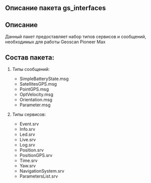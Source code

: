 ## Описание пакета gs_interfaces

## Описание
Данный пакет предоставляет набор типов сервисов и сообщений, необходимых для работы Geoscan Pioneer Max

## Состав пакета:
1. Типы сообщений:
    * SimpleBatteryState.msg
    * SatellitesGPS.msg
    * PointGPS.msg
    * OptVelocity.msg
    * Orientation.msg
    * Parameter.msg

1. Типы сервисов:
    * Event.srv
    * Info.srv
    * Led.srv
    * Live.srv
    * Log.srv
    * Position.srv
    * PositionGPS.srv
    * Time.srv
    * Yaw.srv
    * NavigationSystem.srv
    * ParametersList.srv
